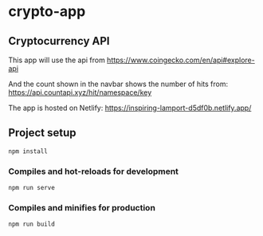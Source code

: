 # crypto-app

## Cryptocurrency API
This app will use the api from 
https://www.coingecko.com/en/api#explore-api

And the count shown in the navbar shows the number of hits from:
https://api.countapi.xyz/hit/namespace/key

The app is hosted on Netlify:
https://inspiring-lamport-d5df0b.netlify.app/

## Project setup
```
npm install
```

### Compiles and hot-reloads for development
```
npm run serve
```

### Compiles and minifies for production
```
npm run build
```
